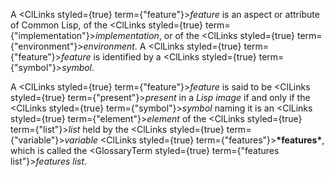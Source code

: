 
 



A <ClLinks styled={true} term={"feature"}><i>feature</i></ClLinks> is an aspect or attribute of Common Lisp, of the <ClLinks styled={true} term={"implementation"}><i>implementation</i></ClLinks>, or of the <ClLinks styled={true} term={"environment"}><i>environment</i></ClLinks>. A <ClLinks styled={true} term={"feature"}><i>feature</i></ClLinks> is identified by a <ClLinks styled={true} term={"symbol"}><i>symbol</i></ClLinks>. 



A <ClLinks styled={true} term={"feature"}><i>feature</i></ClLinks> is said to be <ClLinks styled={true} term={"present"}><i>present</i></ClLinks> in a *Lisp image* if and only if the <ClLinks styled={true} term={"symbol"}><i>symbol</i></ClLinks> naming it is an <ClLinks styled={true} term={"element"}><i>element</i></ClLinks> of the <ClLinks styled={true} term={"list"}><i>list</i></ClLinks> held by the <ClLinks styled={true} term={"variable"}><i>variable</i></ClLinks> <ClLinks styled={true} term={"features"}><b>\*features\*</b></ClLinks>, which is called the <GlossaryTerm styled={true} term={"features list"}><i>features list</i></GlossaryTerm>. 




